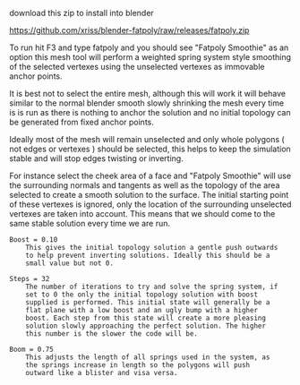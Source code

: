 download this zip to install into blender

https://github.com/xriss/blender-fatpoly/raw/releases/fatpoly.zip

To run hit F3 and type fatpoly and you should see "Fatpoly Smoothie" as 
an option this mesh tool will perform a weighted spring system style 
smoothing of the selected vertexes using the unselected vertexes as 
immovable anchor points.

It is best not to select the entire mesh, although this will work it 
will behave similar to the normal blender smooth slowly shrinking the 
mesh every time is is run as there is nothing to anchor the solution 
and no initial topology can be generated from fixed anchor points.

Ideally most of the mesh will remain unselected and only whole polygons 
( not edges or vertexes ) should be selected, this helps to keep the 
simulation stable and will stop edges twisting or inverting.

For instance select the cheek area of a face and "Fatpoly Smoothie" 
will use the surrounding normals and tangents as well as the topology 
of the area selected to create a smooth solution to the surface. The 
initial starting point of these vertexes is ignored, only the location 
of the surrounding unselected vertexes are taken into account. This 
means that we should come to the same stable solution every time we are 
run.

	Boost = 0.10 
		This gives the initial topology solution a gentle push outwards 
		to help prevent inverting solutions. Ideally this should be a 
		small value but not 0.
		
	Steps = 32
		The number of iterations to try and solve the spring system, if 
		set to 0 the only the initial topology solution with boost 
		supplied is performed. This initial state will generally be a 
		flat plane with a low boost and an ugly bump with a higher 
		boost. Each step from this state will create a more pleasing 
		solution slowly approaching the perfect solution. The higher 
		this number is the slower the code will be.
		
	Boom = 0.75
		This adjusts the length of all springs used in the system, as 
		the springs increase in length so the polygons will push 
		outward like a blister and visa versa.
